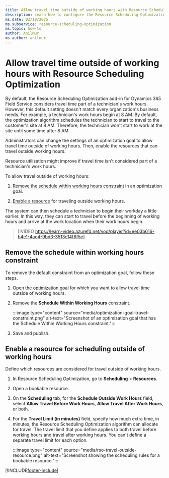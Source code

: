```yaml
---
title: Allow travel time outside of working hours with Resource Scheduling Optimization
description: Learn how to configure the Resource Scheduling Optimization add-in for Field Service to consider travel outside of working hours.
ms.date: 02/19/2025
ms.subservice: resource-scheduling-optimization
ms.topic: how-to
author: AnilMur
ms.author: anilmur
---
```


# Allow travel time outside of working hours with Resource Scheduling Optimization

By default, the Resource Scheduling Optimization add-in for Dynamics 365 Field Service considers travel time part of a technician's work hours. However, this default setting doesn't match every organization's business needs. For example, a technician's work hours begin at 8 AM. By default, the optimization algorithm schedules the technician to start to travel to the customer's site at 8 AM. Therefore, the technician won't start to work at the site until some time after 8 AM.

Administrators can change the settings of an optimization goal to allow travel time outside of working hours. Then, enable the resources that can travel outside working hours.

Resource utilization might improve if travel time isn't considered part of a technician's work hours.

To allow travel outside of working hours:

1. [Remove the schedule within working hours constraint](#remove-the-schedule-within-working-hours-constraint) in an optimization goal.

1. [Enable a resource](#enable-a-resource-for-scheduling-outside-of-working-hours) for traveling outside working hours.

The system can then schedule a technician to begin their workday a little earlier. In this way, they can start to travel before the beginning of working hours and arrive at the work location when their work hours begin.

> [!VIDEO https://learn-video.azurefd.net/vod/player?id=ee03b616-b4e1-4ae4-9bd3-3513c14f8f5e]

## Remove the schedule within working hours constraint

To remove the default constraint from an optimization goal, follow these steps.

1. [Open the optimization goal](rso-optimization-goal.md) for which you want to allow travel time outside of working hours.

1. Remove the **Schedule Within Working Hours** constraint.

   :::image type="content" source="media/optimization-goal-travel-constraint.png" alt-text="Screenshot of an optimization goal that has the Schedule Within Working Hours constraint.":::

1. Save and publish.

## Enable a resource for scheduling outside of working hours

Define which resources are considered for travel outside of working hours.

1. In Resource Scheduling Optimization, go to **Scheduling** > **Resources**.

1. Open a bookable resource.

1. On the **Scheduling** tab, for the **Schedule Outside Work Hours** field, select **Allow Travel Before Work Hours**, **Allow Travel After Work Hours**, or both.

1. For the **Travel Limit (in minutes)** field, specify how much extra time, in minutes, the Resource Scheduling Optimization algorithm can allocate for travel. The travel limit that you define applies to both travel before working hours and travel after working hours. You can't define a separate travel limit for each option.

   :::image type="content" source="media/rso-travel-outside-resource.png" alt-text="Screenshot showing the scheduling rules for a bookable resource.":::

[!INCLUDE[footer-include](../includes/footer-banner.md)]
